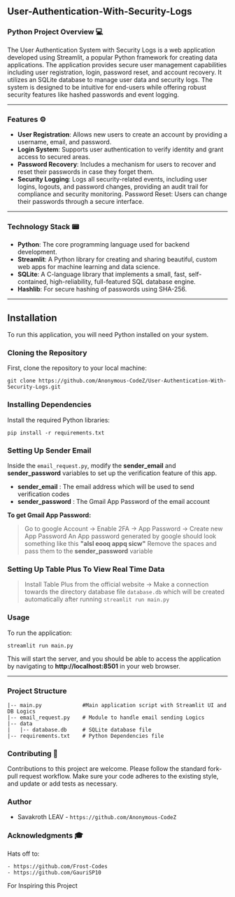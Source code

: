 ## User-Authentication-With-Security-Logs

### **Python Project Overview** 💻

The User Authentication System with Security Logs is a web application developed using Streamlit, a popular Python framework for creating data applications. The application provides secure user management capabilities including user registration, login, password reset, and account recovery. It utilizes an SQLite database to manage user data and security logs. The system is designed to be intuitive for end-users while offering robust security features like hashed passwords and event logging.

*****

### **Features** ⚙️
- **User Registration**: Allows new users to create an account by providing a username, email, and password.
- **Login System**: Supports user authentication to verify identity and grant access to secured areas.
- **Password Recovery**: Includes a mechanism for users to recover and reset their passwords in case they forget them.
- **Security Logging**: Logs all security-related events, including user logins, logouts, and password changes, providing an audit trail for compliance and security monitoring.
Password Reset: Users can change their passwords through a secure interface.

*****

### **Technology Stack** 📟
- **Python**: The core programming language used for backend development.
- **Streamlit**: A Python library for creating and sharing beautiful, custom web apps for machine learning and data science.
- **SQLite**: A C-language library that implements a small, fast, self-contained, high-reliability, full-featured SQL database engine.
- **Hashlib**: For secure hashing of passwords using SHA-256.

*****

## **Installation**
To run this application, you will need Python installed on your system.

### **Cloning the Repository**
First, clone the repository to your local machine:
```
git clone https://github.com/Anonymous-CodeZ/User-Authentication-With-Security-Logs.git
```

### **Installing Dependencies**
Install the required Python libraries:
```
pip install -r requirements.txt
```

### **Setting Up Sender Email**
Inside the `email_request.py`, modify the **sender_email** and **sender_password** variables to set up the verification feature of this app.
- **sender_email** : The email address which will be used to send verification codes
- **sender_password** : The Gmail App Password of the email account

**To get Gmail App Password:**
> Go to google Account -> Enable 2FA -> App Password -> Create new App Password
An App password generated by google should look something like this **"alsl eooq appq sicw"**
Remove the spaces and pass them to the **sender_password** variable

### **Setting Up Table Plus To View Real Time Data**
> Install Table Plus from the official website -> Make a connection towards the directory database file `database.db` which will be created automatically after running `streamlit run main.py`

### **Usage**
To run the application:
```
streamlit run main.py
```
This will start the server, and you should be able to access the application by navigating to **http://localhost:8501** in your web browser.

*****

### **Project Structure**
```
|-- main.py             #Main application script with Streamlit UI and DB Logics
|-- email_request.py    # Module to handle email sending Logics
|-- data                
|   |-- database.db     # SQLite database file
|-- requirements.txt    # Python Dependencies file
```

### **Contributing** 🤝
Contributions to this project are welcome. Please follow the standard fork-pull request workflow. Make sure your code adheres to the existing style, and update or add tests as necessary.

### **Author**
- Savakroth LEAV - `https://github.com/Anonymous-CodeZ`

### **Acknowledgments** 🎓
Hats off to:
```
- https://github.com/Frost-Codes
- https://github.com/GauriSP10
```
For Inspiring this Project
